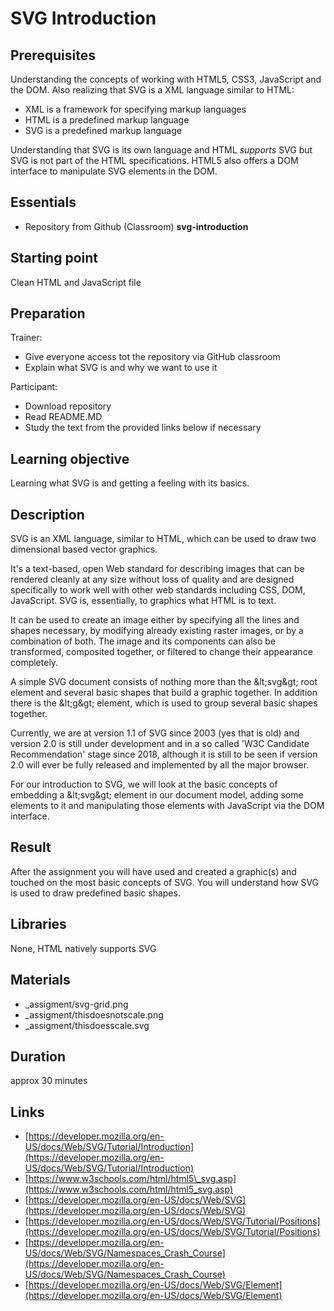 # SVG Introduction

## Prerequisites

Understanding the concepts of working with HTML5, CSS3, JavaScript and the DOM. Also realizing that SVG is a XML language similar to HTML:

- XML is a framework for specifying markup languages
- HTML is a predefined markup language
- SVG is a predefined markup language

Understanding that SVG is its own language and HTML _supports_ SVG but SVG is not part of the HTML specifications. HTML5 also offers a DOM interface to manipulate SVG elements in the DOM.

## Essentials

- Repository from Github (Classroom) **svg-introduction**

## Starting point

Clean HTML and JavaScript file

## Preparation

Trainer:

- Give everyone access tot the repository via GitHub classroom
- Explain what SVG is and why we want to use it

Participant:

- Download repository
- Read README.MD
- Study the text from the provided links below if necessary

## Learning objective

Learning what SVG is and getting a feeling with its basics.

## Description

SVG is an XML language, similar to HTML, which can be used to draw two dimensional based vector graphics.

It&#39;s a text-based, open Web standard for describing images that can be rendered cleanly at any size without loss of quality and are designed specifically to work well with other web standards including CSS, DOM, JavaScript. SVG is, essentially, to graphics what HTML is to text.

It can be used to create an image either by specifying all the lines and shapes necessary, by modifying already existing raster images, or by a combination of both. The image and its components can also be transformed, composited together, or filtered to change their appearance completely.

A simple SVG document consists of nothing more than the \&lt;svg\&gt; root element and several basic shapes that build a graphic together. In addition there is the \&lt;g\&gt; element, which is used to group several basic shapes together.

Currently, we are at version 1.1 of SVG since 2003 (yes that is old) and version 2.0 is still under development and in a so called &#39;W3C Candidate Recommendation&#39; stage since 2018, although it is still to be seen if version 2.0 will ever be fully released and implemented by all the major browser.

For our introduction to SVG, we will look at the basic concepts of embedding a \&lt;svg\&gt; element in our document model, adding some elements to it and manipulating those elements with JavaScript via the DOM interface.

## Result

After the assignment you will have used and created a graphic(s) and touched on the most basic concepts of SVG. You will understand how SVG is used to draw predefined basic shapes.

## Libraries

None, HTML natively supports SVG

## Materials
- _assigment/svg-grid.png
- _assigment/thisdoesnotscale.png
- _assigment/thisdoesscale.svg

## Duration
approx 30 minutes
## Links

- [https://developer.mozilla.org/en-US/docs/Web/SVG/Tutorial/Introduction](https://developer.mozilla.org/en-US/docs/Web/SVG/Tutorial/Introduction)
- [https://www.w3schools.com/html/html5\_svg.asp](https://www.w3schools.com/html/html5_svg.asp)
- [https://developer.mozilla.org/en-US/docs/Web/SVG](https://developer.mozilla.org/en-US/docs/Web/SVG)
- [https://developer.mozilla.org/en-US/docs/Web/SVG/Tutorial/Positions](https://developer.mozilla.org/en-US/docs/Web/SVG/Tutorial/Positions)
- [https://developer.mozilla.org/en-US/docs/Web/SVG/Namespaces_Crash_Course](https://developer.mozilla.org/en-US/docs/Web/SVG/Namespaces_Crash_Course)
- [https://developer.mozilla.org/en-US/docs/Web/SVG/Element](https://developer.mozilla.org/en-US/docs/Web/SVG/Element)